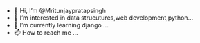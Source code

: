 - 👋 Hi, I’m @Mritunjaypratapsingh
- 👀 I’m interested in data strucutures,web development,python...
- 🌱 I’m currently learning django ...
- 📫 How to reach me ...

<!---
It is a ✨ special ✨ repository because its `README.md` (this file) appears on your GitHub profile.
You can click the Preview link to take a look at your changes.
--->
